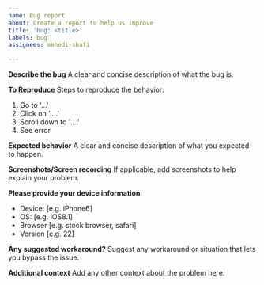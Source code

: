 ```yaml
---
name: Bug report
about: Create a report to help us improve
title: 'bug: <title>'
labels: bug
assignees: mehedi-shafi

---
```


**Describe the bug**
A clear and concise description of what the bug is.

**To Reproduce**
Steps to reproduce the behavior:
1. Go to '...'
2. Click on '....'
3. Scroll down to '....'
4. See error

**Expected behavior**
A clear and concise description of what you expected to happen.

**Screenshots/Screen recording**
If applicable, add screenshots to help explain your problem.

**Please provide your device information**
 - Device: [e.g. iPhone6]
 - OS: [e.g. iOS8.1]
 - Browser [e.g. stock browser, safari]
 - Version [e.g. 22]

**Any suggested workaround?**
Suggest any workaround or situation that lets you bypass the issue.

**Additional context**
Add any other context about the problem here.
